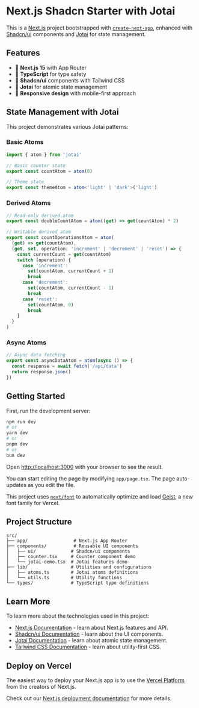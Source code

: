 # Next.js Shadcn Starter with Jotai

This is a [Next.js](https://nextjs.org) project bootstrapped with [`create-next-app`](https://nextjs.org/docs/app/api-reference/cli/create-next-app), enhanced with [Shadcn/ui](https://ui.shadcn.com/) components and [Jotai](https://jotai.org/) for state management.

## Features

- 🚀 **Next.js 15** with App Router
- 💎 **TypeScript** for type safety
- 🎨 **Shadcn/ui** components with Tailwind CSS
- 🔄 **Jotai** for atomic state management
- 📱 **Responsive design** with mobile-first approach

## State Management with Jotai

This project demonstrates various Jotai patterns:

### Basic Atoms
```typescript
import { atom } from 'jotai'

// Basic counter state
export const countAtom = atom(0)

// Theme state
export const themeAtom = atom<'light' | 'dark'>('light')
```

### Derived Atoms
```typescript
// Read-only derived atom
export const doubleCountAtom = atom((get) => get(countAtom) * 2)

// Writable derived atom
export const countOperationsAtom = atom(
  (get) => get(countAtom),
  (get, set, operation: 'increment' | 'decrement' | 'reset') => {
    const currentCount = get(countAtom)
    switch (operation) {
      case 'increment':
        set(countAtom, currentCount + 1)
        break
      case 'decrement':
        set(countAtom, currentCount - 1)
        break
      case 'reset':
        set(countAtom, 0)
        break
    }
  }
)
```

### Async Atoms
```typescript
// Async data fetching
export const asyncDataAtom = atom(async () => {
  const response = await fetch('/api/data')
  return response.json()
})
```

## Getting Started

First, run the development server:

```bash
npm run dev
# or
yarn dev
# or
pnpm dev
# or
bun dev
```

Open [http://localhost:3000](http://localhost:3000) with your browser to see the result.

You can start editing the page by modifying `app/page.tsx`. The page auto-updates as you edit the file.

This project uses [`next/font`](https://nextjs.org/docs/app/building-your-application/optimizing/fonts) to automatically optimize and load [Geist](https://vercel.com/font), a new font family for Vercel.

## Project Structure

```
src/
├── app/                 # Next.js App Router
├── components/          # Reusable UI components
│   ├── ui/             # Shadcn/ui components
│   ├── counter.tsx     # Counter component demo
│   └── jotai-demo.tsx  # Jotai features demo
├── lib/                # Utilities and configurations
│   ├── atoms.ts        # Jotai atoms definitions
│   └── utils.ts        # Utility functions
└── types/              # TypeScript type definitions
```

## Learn More

To learn more about the technologies used in this project:

- [Next.js Documentation](https://nextjs.org/docs) - learn about Next.js features and API.
- [Shadcn/ui Documentation](https://ui.shadcn.com/) - learn about the UI components.
- [Jotai Documentation](https://jotai.org/) - learn about atomic state management.
- [Tailwind CSS Documentation](https://tailwindcss.com/docs) - learn about utility-first CSS.

## Deploy on Vercel

The easiest way to deploy your Next.js app is to use the [Vercel Platform](https://vercel.com/new?utm_medium=default-template&filter=next.js&utm_source=create-next-app&utm_campaign=create-next-app-readme) from the creators of Next.js.

Check out our [Next.js deployment documentation](https://nextjs.org/docs/app/building-your-application/deploying) for more details.
